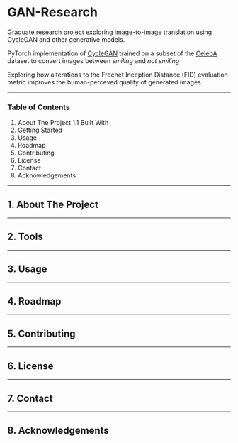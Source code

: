 # GAN-Research
Graduate research project exploring image-to-image translation using CycleGAN and other generative models.

PyTorch implementation of [CycleGAN](https://arxiv.org/abs/1703.10593) trained on a subset of the [CelebA](http://mmlab.ie.cuhk.edu.hk/projects/CelebA.html) dataset to convert images between *smiling* and *not smiling*

Exploring how alterations to the Frechet Inception Distance (FID) evaluation metric improves the human-perceved quality of generated images.

---

### Table of Contents
1. About The Project
1.1 Built With
2. Getting Started
3. Usage
4. Roadmap
5. Contributing
6. License
7. Contact
8. Acknowledgements

---

## 1. About The Project

---

## 2. Tools


---

## 3. Usage


---

## 4. Roadmap



--- 

## 5. Contributing


---

## 6. License


---

## 7. Contact


---

## 8. Acknowledgements

